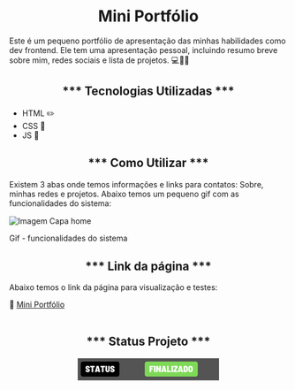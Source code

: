 <h1 align="center">Mini Portfólio</h1>

Este é um pequeno portfólio de apresentação das minhas habilidades como dev frontend. Ele tem uma apresentação pessoal, incluindo resumo breve sobre mim, redes sociais e lista de projetos. 💻📰✨

<h2 align="center">*** Tecnologias Utilizadas ***</h2>
<ul>
    <li>HTML ✏️</li>
    <li>CSS 🎨</li>
    <li>JS 🧐</li>
</ul>

<h2 align="center">*** Como Utilizar ***</h2>
<p>Existem 3 abas onde temos informações e links para contatos: Sobre, minhas redes e projetos. Abaixo temos um pequeno gif com as funcionalidades do sistema:</p>

<img align="center" src="./src/imagens/animacao.gif" alt="Imagem Capa home" title="Tech Brasil"><p>Gif - funcionalidades do sistema</p>

<h2 align="center">*** Link da página ***</h2>
<p>Abaixo temos o link da página para visualização e testes:</p>
🔗 <a href="https://oseiasweb.github.io/mini-portfolio/" target="_blank" class="linkedin">Mini Portfólio</a><br>

<br>
<h2 align="center">*** Status Projeto ***</h2>
<p align="center">
<img src="./src/imagens/finalizado.png"/>
</p>
